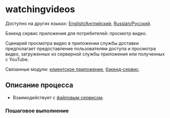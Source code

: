 # watchingvideos

Доступно на других языках: [English/Английский](watchingvideos.md), [Russian/Русский](watchingvideos.ru.md). 

Бэкенд сервис приложения для потребителей: просмотр видео.

Сценарий просмотра видео в приложении службы доставки предполагает предоставление пользователям доступа и просмотра видео, загруженных из серверной службы приложения или полученных с YouTube.

Связанные модули: [клиентское приложение](../../frontend/customerclient.md), [бэкенд-сервис](../../backend/customerbackend.md).

## Описание процесса

- Взаимодействует с [файловым сервисом](../../backend/fileservice.md).

### Пошаговое выполнение
